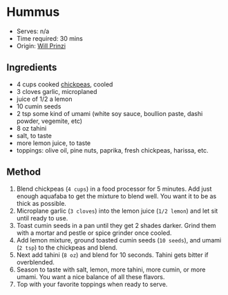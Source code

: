 # Hummus
* Serves: n/a
* Time required: 30 mins
* Origin: [Will Prinzi](https://photos.app.goo.gl/ojPTbntCTQhwZWJx7)

## Ingredients
* 4 cups cooked [chickpeas](https://github.com/Adroz/recipe-database/blob/master/homemade%20basics/chickpeas.md), cooled
* 3 cloves garlic, microplaned
* juice of 1/2 a lemon
* 10 cumin seeds
* 2 tsp some kind of umami (white soy sauce, boullion paste, dashi powder, vegemite, etc)
* 8 oz tahini
* salt, to taste
* more lemon juice, to taste
* toppings: olive oil, pine nuts, paprika, fresh chickpeas, harissa, etc.
## Method
1. Blend chickpeas (`4 cups`) in a food processor for 5 minutes. Add just enough aquafaba to get the mixture to blend well. You want it to be as thick as possible.
2. Microplane garlic (`3 cloves`) into the lemon juice (`1/2 lemon`) and let sit until ready to use.
3. Toast cumin seeds in a pan until they get 2 shades darker. Grind them with a mortar and pestle or spice grinder once cooled.
4. Add lemon mixture, ground toasted cumin seeds (`10 seeds`), and umami (`2 tsp`) to the chickpeas and blend.
5. Next add tahini (`8 oz`) and blend for 10 seconds. Tahini gets bitter if overblended.
6. Season to taste with salt, lemon, more tahini, more cumin, or more umami. You want a nice balance of all these flavors.
7. Top with your favorite toppings when ready to serve.
